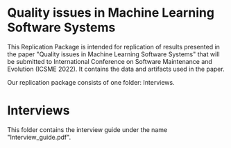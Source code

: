 # Quality issues in Machine Learning Software Systems

This Replication Package is intended for replication of results presented in the paper "Quality issues in Machine Learning Software Systems" that will be submitted to International Conference on Software Maintenance and Evolution (ICSME 2022). It contains the data and artifacts used in the paper.

Our replication package consists of one folder: Interviews.


# Interviews
This folder contains the interview guide under the name "Interview_guide.pdf".